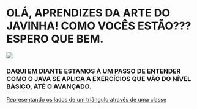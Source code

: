 # OLÁ, APRENDIZES DA ARTE DO JAVINHA! COMO VOCÊS ESTÃO??? ESPERO QUE BEM.
<img src="https://www.stylus.co.za/wp-content/uploads/2022/12/java-banner.png">

### DAQUI EM DIANTE ESTAMOS À UM PASSO DE ENTENDER COMO O JAVA SE APLICA A EXERCÍCIOS QUE VÃO DO NÍVEL BÁSICO, ATÉ O AVANÇADO.

[Representando os lados de um triângulo através de uma classe](./POO)
